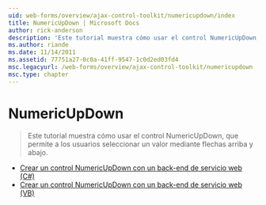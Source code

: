 ```yaml
---
uid: web-forms/overview/ajax-control-toolkit/numericupdown/index
title: NumericUpDown | Microsoft Docs
author: rick-anderson
description: 'Este tutorial muestra cómo usar el control NumericUpDown, que permite a los usuarios seleccionar un valor mediante flechas arriba y abajo.'
ms.author: riande
ms.date: 11/14/2011
ms.assetid: 77751a27-0c0a-41ff-9547-1c0d2ed03fd4
msc.legacyurl: /web-forms/overview/ajax-control-toolkit/numericupdown
msc.type: chapter
---
```

<a name="numericupdown"></a>NumericUpDown
====================
> Este tutorial muestra cómo usar el control NumericUpDown, que permite a los usuarios seleccionar un valor mediante flechas arriba y abajo.


- [Crear un control NumericUpDown con un back-end de servicio web (C#)](creating-a-numeric-up-down-control-with-a-web-service-backend-cs.md)
- [Crear un control NumericUpDown con un back-end de servicio web (VB)](creating-a-numeric-up-down-control-with-a-web-service-backend-vb.md)
